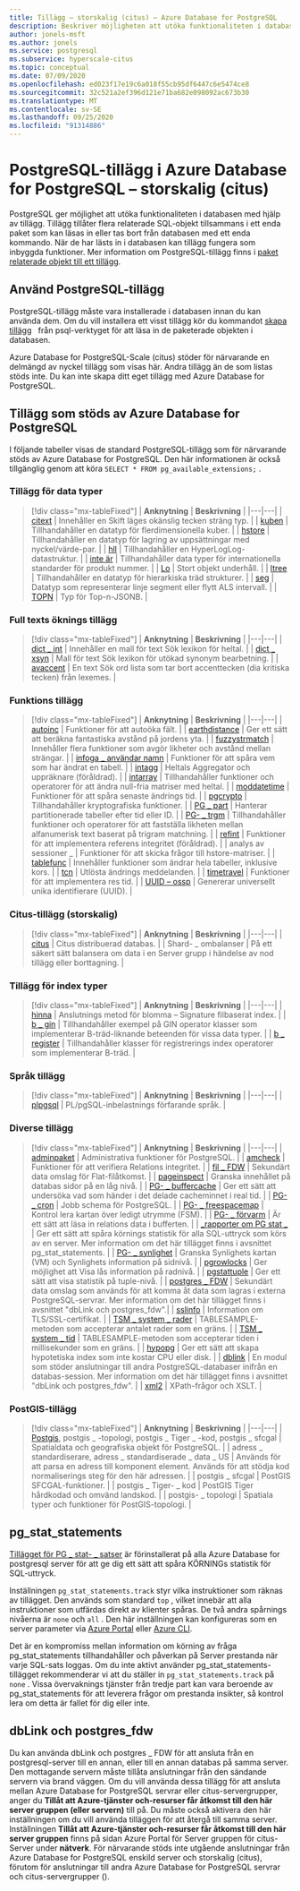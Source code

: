 ```yaml
---
title: Tillägg – storskalig (citus) – Azure Database for PostgreSQL
description: Beskriver möjligheten att utöka funktionaliteten i databasen med hjälp av tillägg i Azure Database for PostgreSQL-storskalig (citus)
author: jonels-msft
ms.author: jonels
ms.service: postgresql
ms.subservice: hyperscale-citus
ms.topic: conceptual
ms.date: 07/09/2020
ms.openlocfilehash: ed023f17e19c6a018f55cb95df6447c6e5474ce8
ms.sourcegitcommit: 32c521a2ef396d121e71ba682e098092ac673b30
ms.translationtype: MT
ms.contentlocale: sv-SE
ms.lasthandoff: 09/25/2020
ms.locfileid: "91314886"
---
```

# <a name="postgresql-extensions-in-azure-database-for-postgresql--hyperscale-citus"></a>PostgreSQL-tillägg i Azure Database for PostgreSQL – storskalig (citus)

PostgreSQL ger möjlighet att utöka funktionaliteten i databasen med hjälp av tillägg. Tillägg tillåter flera relaterade SQL-objekt tillsammans i ett enda paket som kan läsas in eller tas bort från databasen med ett enda kommando. När de har lästs in i databasen kan tillägg fungera som inbyggda funktioner. Mer information om PostgreSQL-tillägg finns i [paket relaterade objekt till ett tillägg](https://www.postgresql.org/docs/current/static/extend-extensions.html).

## <a name="use-postgresql-extensions"></a>Använd PostgreSQL-tillägg

PostgreSQL-tillägg måste vara installerade i databasen innan du kan använda dem. Om du vill installera ett visst tillägg kör du kommandot [skapa tillägg](https://www.postgresql.org/docs/current/static/sql-createextension.html)   från psql-verktyget för att läsa in de paketerade objekten i databasen.

Azure Database for PostgreSQL-Scale (citus) stöder för närvarande en delmängd av nyckel tillägg som visas här. Andra tillägg än de som listas stöds inte. Du kan inte skapa ditt eget tillägg med Azure Database for PostgreSQL.

## <a name="extensions-supported-by-azure-database-for-postgresql"></a>Tillägg som stöds av Azure Database for PostgreSQL

I följande tabeller visas de standard PostgreSQL-tillägg som för närvarande stöds av Azure Database for PostgreSQL. Den här informationen är också tillgänglig genom att köra `SELECT * FROM pg_available_extensions;` .

### <a name="data-types-extensions"></a>Tillägg för data typer

> [!div class="mx-tableFixed"]
> | **Anknytning** | **Beskrivning** |
> |---|---|
> | [citext](https://www.postgresql.org/docs/current/static/citext.html) | Innehåller en Skift läges okänslig tecken sträng typ. |
> | [kuben](https://www.postgresql.org/docs/current/static/cube.html) | Tillhandahåller en datatyp för flerdimensionella kuber. |
> | [hstore](https://www.postgresql.org/docs/current/static/hstore.html) | Tillhandahåller en datatyp för lagring av uppsättningar med nyckel/värde-par. |
> | [hll](https://github.com/citusdata/postgresql-hll) | Tillhandahåller en HyperLogLog-datastruktur. |
> | [inte är](https://www.postgresql.org/docs/current/static/isn.html) | Tillhandahåller data typer för internationella standarder för produkt nummer. |
> | [Lo](https://www.postgresql.org/docs/current/lo.html) | Stort objekt underhåll. |
> | [ltree](https://www.postgresql.org/docs/current/static/ltree.html) | Tillhandahåller en datatyp för hierarkiska träd strukturer. |
> | [seg](https://www.postgresql.org/docs/current/seg.html) | Datatyp som representerar linje segment eller flytt ALS intervall. |
> | [TOPN](https://github.com/citusdata/postgresql-topn/) | Typ för Top-n-JSONB. |

### <a name="full-text-search-extensions"></a>Full texts öknings tillägg

> [!div class="mx-tableFixed"]
> | **Anknytning** | **Beskrivning** |
> |---|---|
> | [dict \_ int](https://www.postgresql.org/docs/current/static/dict-int.html) | Innehåller en mall för text Sök lexikon för heltal. |
> | [dict \_ xsyn](https://www.postgresql.org/docs/current/dict-xsyn.html) | Mall för text Sök lexikon för utökad synonym bearbetning. |
> | [avaccent](https://www.postgresql.org/docs/current/static/unaccent.html) | En text Sök ord lista som tar bort accenttecken (dia kritiska tecken) från lexemes. |

### <a name="functions-extensions"></a>Funktions tillägg

> [!div class="mx-tableFixed"]
> | **Anknytning** | **Beskrivning** |
> |---|---|
> | [autoinc](https://www.postgresql.org/docs/current/contrib-spi.html#id-1.11.7.45.7) | Funktioner för att autoöka fält. |
> | [earthdistance](https://www.postgresql.org/docs/current/static/earthdistance.html) | Ger ett sätt att beräkna fantastiska avstånd på jordens yta. |
> | [fuzzystrmatch](https://www.postgresql.org/docs/current/static/fuzzystrmatch.html) | Innehåller flera funktioner som avgör likheter och avstånd mellan strängar. |
> | [infoga \_ användar namn](https://www.postgresql.org/docs/current/contrib-spi.html#id-1.11.7.45.8) | Funktioner för att spåra vem som har ändrat en tabell. |
> | [intagg](https://www.postgresql.org/docs/current/intagg.html) | Heltals Aggregator och uppräknare (föråldrad). |
> | [intarray](https://www.postgresql.org/docs/current/static/intarray.html) | Tillhandahåller funktioner och operatorer för att ändra null-fria matriser med heltal. |
> | [moddatetime](https://www.postgresql.org/docs/current/contrib-spi.html#id-1.11.7.45.9) | Funktioner för att spåra senaste ändrings tid. |
> | [pgcrypto](https://www.postgresql.org/docs/current/static/pgcrypto.html) | Tillhandahåller kryptografiska funktioner. |
> | [PG \_ part](https://pgxn.org/dist/pg_partman/doc/pg_partman.html) | Hanterar partitionerade tabeller efter tid eller ID. |
> | [PG- \_ trgm](https://www.postgresql.org/docs/current/static/pgtrgm.html) | Tillhandahåller funktioner och operatorer för att fastställa likheten mellan alfanumerisk text baserat på trigram matchning. |
> | [refint](https://www.postgresql.org/docs/current/contrib-spi.html#id-1.11.7.45.5) | Funktioner för att implementera referens integritet (föråldrad). |
> | analys av sessioner \_ | Funktioner för att skicka frågor till hstore-matriser. |
> | [tablefunc](https://www.postgresql.org/docs/current/static/tablefunc.html) | Innehåller funktioner som ändrar hela tabeller, inklusive kors. |
> | [tcn](https://www.postgresql.org/docs/current/tcn.html) | Utlösta ändrings meddelanden. |
> | [timetravel](https://www.postgresql.org/docs/current/contrib-spi.html#id-1.11.7.45.6) | Funktioner för att implementera res tid. |
> | [UUID – ossp](https://www.postgresql.org/docs/current/static/uuid-ossp.html) | Genererar universellt unika identifierare (UUID). |

### <a name="hyperscale-citus-extensions"></a>Citus-tillägg (storskalig)

> [!div class="mx-tableFixed"]
> | **Anknytning** | **Beskrivning** |
> |---|---|
> | [citus](https://github.com/citusdata/citus) | Citus distribuerad databas. |
> | Shard- \_ ombalanser | På ett säkert sätt balansera om data i en Server grupp i händelse av nod tillägg eller borttagning. |

### <a name="index-types-extensions"></a>Tillägg för index typer

> [!div class="mx-tableFixed"]
> | **Anknytning** | **Beskrivning** |
> |---|---|
> | [hinna](https://www.postgresql.org/docs/current/bloom.html) | Anslutnings metod för blomma – Signature filbaserat index. |
> | [b \_ gin](https://www.postgresql.org/docs/current/static/btree-gin.html) | Tillhandahåller exempel på GIN operator klasser som implementerar B-träd-liknande beteenden för vissa data typer. |
> | [b \_ register](https://www.postgresql.org/docs/current/static/btree-gist.html) | Tillhandahåller klasser för registrerings index operatorer som implementerar B-träd. |

### <a name="language-extensions"></a>Språk tillägg

> [!div class="mx-tableFixed"]
> | **Anknytning** | **Beskrivning** |
> |---|---|
> | [plpgsql](https://www.postgresql.org/docs/current/static/plpgsql.html) | PL/pgSQL-inbelastnings förfarande språk. |

### <a name="miscellaneous-extensions"></a>Diverse tillägg

> [!div class="mx-tableFixed"]
> | **Anknytning** | **Beskrivning** |
> |---|---|
> | [adminpaket](https://www.postgresql.org/docs/current/adminpack.html) | Administrativa funktioner för PostgreSQL. |
> | [amcheck](https://www.postgresql.org/docs/current/amcheck.html) | Funktioner för att verifiera Relations integritet. |
> | [fil \_ FDW](https://www.postgresql.org/docs/current/file-fdw.html) | Sekundärt data omslag för Flat-filåtkomst. |
> | [pageinspect](https://www.postgresql.org/docs/current/pageinspect.html) | Granska innehållet på databas sidor på en låg nivå. |
> | [PG- \_ buffercache](https://www.postgresql.org/docs/current/static/pgbuffercache.html) | Ger ett sätt att undersöka vad som händer i det delade cacheminnet i real tid. |
> | [PG- \_ cron](https://github.com/citusdata/pg_cron) | Jobb schema för PostgreSQL. |
> | [PG- \_ freespacemap](https://www.postgresql.org/docs/current/pgfreespacemap.html) | Kontrol lera kartan över ledigt utrymme (FSM). |
> | [PG- \_ förvarm](https://www.postgresql.org/docs/current/static/pgprewarm.html) | Är ett sätt att läsa in relations data i bufferten. |
> | [\_rapporter om PG stat \_](https://www.postgresql.org/docs/current/static/pgstatstatements.html) | Ger ett sätt att spåra körnings statistik för alla SQL-uttryck som körs av en server. Mer information om det här tillägget finns i avsnittet pg_stat_statements. |
> | [PG- \_ synlighet](https://www.postgresql.org/docs/current/pgvisibility.html) | Granska Synlighets kartan (VM) och Synlighets information på sidnivå. |
> | [pgrowlocks](https://www.postgresql.org/docs/current/static/pgrowlocks.html) | Ger möjlighet att Visa lås information på radnivå. |
> | [pgstattuple](https://www.postgresql.org/docs/current/static/pgstattuple.html) | Ger ett sätt att visa statistik på tuple-nivå. |
> | [postgres \_ FDW](https://www.postgresql.org/docs/current/static/postgres-fdw.html) | Sekundärt data omslag som används för att komma åt data som lagras i externa PostgreSQL-servrar. Mer information om det här tillägget finns i avsnittet "dbLink och postgres_fdw".|
> | [sslinfo](https://www.postgresql.org/docs/current/sslinfo.html) | Information om TLS/SSL-certifikat. |
> | [TSM \_ system \_ rader](https://www.postgresql.org/docs/current/tsm-system-rows.html) | TABLESAMPLE-metoden som accepterar antalet rader som en gräns. |
> | [TSM \_ system \_ tid](https://www.postgresql.org/docs/current/tsm-system-time.html) | TABLESAMPLE-metoden som accepterar tiden i millisekunder som en gräns. |
> | [hypopg](https://hypopg.readthedocs.io/en/latest/) | Ger ett sätt att skapa hypotetiska index som inte kostar CPU eller disk. |
> | [dblink](https://www.postgresql.org/docs/current/dblink.html) | En modul som stöder anslutningar till andra PostgreSQL-databaser inifrån en databas-session. Mer information om det här tillägget finns i avsnittet "dbLink och postgres_fdw". |
> | [xml2](https://www.postgresql.org/docs/current/xml2.html) | XPath-frågor och XSLT. |


### <a name="postgis-extensions"></a>PostGIS-tillägg

> [!div class="mx-tableFixed"]
> | **Anknytning** | **Beskrivning** |
> |---|---|
> | [Postgis](https://www.postgis.net/), postgis \_ -topologi, postgis \_ Tiger \_ -kod, postgis \_ sfcgal | Spatialdata och geografiska objekt för PostgreSQL. |
> | adress \_ standardiserare, adress \_ standardiserade \_ data \_ US | Används för att parsa en adress till komponent element. Används för att stödja kod normaliserings steg för den här adressen. |
> | postgis \_ sfcgal | PostGIS SFCGAL-funktioner. |
> | postgis \_ Tiger- \_ kod | PostGIS Tiger hårdkodad och omvänd landskod. |
> | postgis- \_ topologi | Spatiala typer och funktioner för PostGIS-topologi. |


## <a name="pg_stat_statements"></a>pg_stat_statements
[Tillägget för PG \_ stat- \_ satser](https://www.postgresql.org/docs/current/pgstatstatements.html) är förinstallerat på alla Azure Database for postgresql server för att ge dig ett sätt att spåra KÖRNINGs statistik för SQL-uttryck.

Inställningen `pg_stat_statements.track` styr vilka instruktioner som räknas av tillägget. Den används som standard `top` , vilket innebär att alla instruktioner som utfärdas direkt av klienter spåras. De två andra spårnings nivåerna är `none` och `all` . Den här inställningen kan konfigureras som en server parameter via [Azure Portal](https://docs.microsoft.com/azure/postgresql/howto-configure-server-parameters-using-portal) eller [Azure CLI](https://docs.microsoft.com/azure/postgresql/howto-configure-server-parameters-using-cli).

Det är en kompromiss mellan information om körning av fråga pg_stat_statements tillhandahåller och påverkan på Server prestanda när varje SQL-sats loggas. Om du inte aktivt använder pg_stat_statements-tillägget rekommenderar vi att du ställer in `pg_stat_statements.track` på `none` . Vissa övervaknings tjänster från tredje part kan vara beroende av pg_stat_statements för att leverera frågor om prestanda insikter, så kontrol lera om detta är fallet för dig eller inte.

## <a name="dblink-and-postgres_fdw"></a>dbLink och postgres_fdw

Du kan använda dbLink och postgres \_ FDW för att ansluta från en postgresql-server till en annan, eller till en annan databas på samma server.  Den mottagande servern måste tillåta anslutningar från den sändande servern via brand väggen.  Om du vill använda dessa tillägg för att ansluta mellan Azure Database for PostgreSQL servrar eller citus-servergrupper, anger du **Tillåt att Azure-tjänster och-resurser får åtkomst till den här server gruppen (eller servern)** till på.  Du måste också aktivera den här inställningen om du vill använda tilläggen för att återgå till samma server.
Inställningen **Tillåt att Azure-tjänster och-resurser får åtkomst till den här server gruppen** finns på sidan Azure Portal för Server gruppen för citus-Server under **nätverk**.  För närvarande stöds inte utgående anslutningar från Azure Database for PostgreSQL enskild server och storskalig (citus), förutom för anslutningar till andra Azure Database for PostgreSQL servrar och citus-servergrupper ().
